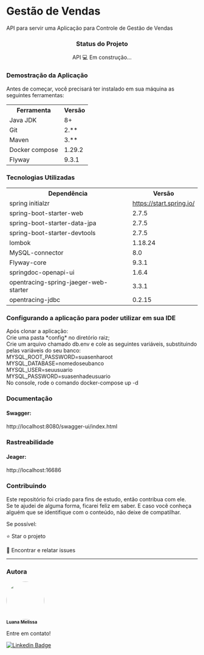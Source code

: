 <h1>Gestão de Vendas</h1>
<p>API para servir uma Aplicação para Controle de Gestão de Vendas</p>

<h3 align="center">Status do Projeto</h3>
<p align="center"> API 💻 Em construção... </p>

<h3>Demostração da Aplicação</h3>
<p>Antes de começar, você precisará ter instalado em sua máquina as seguintes ferramentas:</p>
<table>
<tr>
	<th>Ferramenta</th>
	<th>Versão</th>
</tr>
<tr>
	<td>Java JDK</td>
	<td>8+</td>
</tr>
<tr>
	<td>Git</td>
	<td>2.**</td>
</tr>
<tr>
	<td>Maven</td>
	<td>3.**</td>
</tr>
<tr>
	<td>Docker compose</td>
	<td>1.29.2</td>
</tr>
<tr>
	<td>Flyway</td>
	<td>9.3.1</td>
</tr>
</table>

<h3>Tecnologias Utilizadas</h3>

<table>
<tr>
	<th>Dependência</th>
	<th>Versão</th>
</tr>
<tr>
	<td>spring initialzr</td>
	<td><a href="https://start.spring.io/">https://start.spring.io/</a></td>
</tr>
<tr>
	<td>spring-boot-starter-web</td>
	<td>2.7.5</td>
</tr>
<tr>
	<td>spring-boot-starter-data-jpa</td>
	<td>2.7.5</td>
</tr>
<tr>
	<td>spring-boot-starter-devtools</td>
	<td>2.7.5</td>
</tr>
<tr>
	<td>lombok</td>
	<td>1.18.24</td>
</tr>
<tr>
	<td>MySQL-connector</td>
	<td>8.0</td>
</tr>
<tr>
	<td>Flyway-core</td>
	<td>9.3.1</td>
</tr>
<tr>
	<td>springdoc-openapi-ui</td>
	<td>1.6.4</td>
</tr>
<tr>
	<td>opentracing-spring-jaeger-web-starter</td>
	<td>3.3.1</td>
</tr>
<tr>
	<td>opentracing-jdbc</td>
	<td>0.2.15</td>
</tr>

</table>

<h3>Configurando a aplicação para poder utilizar em sua IDE</h3>
Após clonar a aplicação:
<br>Crie uma pasta *config* no diretório raiz;
<br>Crie um arquivo chamado db.env e cole as seguintes variáveis, substituindo pelas variáveis do seu banco:
<br>MYSQL_ROOT_PASSWORD=suasenharoot
<br>MYSQL_DATABASE=nomedoseubanco
<br>MYSQL_USER=seuusuario
<br>MYSQL_PASSWORD=suasenhadeusuario
<br> No console, rode o comando docker-compose up -d 

<h3>Documentação</h3>
<h4>Swagger: </h4>
<a>http://localhost:8080/swagger-ui/index.html </a>

<h3>Rastreabilidade</h3>
<h4>Jeager: </h4>
<a>http://localhost:16686</a>

<h3>Contribuindo</h3>

Este repositório foi criado para fins de estudo, então contribua com ele.<br>
Se te ajudei de alguma forma, ficarei feliz em saber. E caso você conheça alguém que se identifique com o conteúdo, não deixe de compatilhar.

Se possível:

⭐️  Star o projeto

🐛 Encontrar e relatar issues

<hr>

<h3>Autora</h3>


 <img style="border-radius: 50%;" src="https://avatars.githubusercontent.com/u/79280706?v=4" width="100px;" alt=""/>
 <br />
 <sub><b>Luana Melissa</b></sub>

Entre em contato!

[![Linkedin Badge](https://img.shields.io/badge/-Luana-blue?style=flat-square&logo=Linkedin&logoColor=white&link=https://www.linkedin.com/in/luana-m-473208207/)](https://www.linkedin.com/in/luana-m-473208207/)
